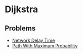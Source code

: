 # Dijkstra

## Problems

- [Network Delay Time](./001_network_delay_time)
- [Path With Maximum Probability](./002_path_with_maximum_probability)
